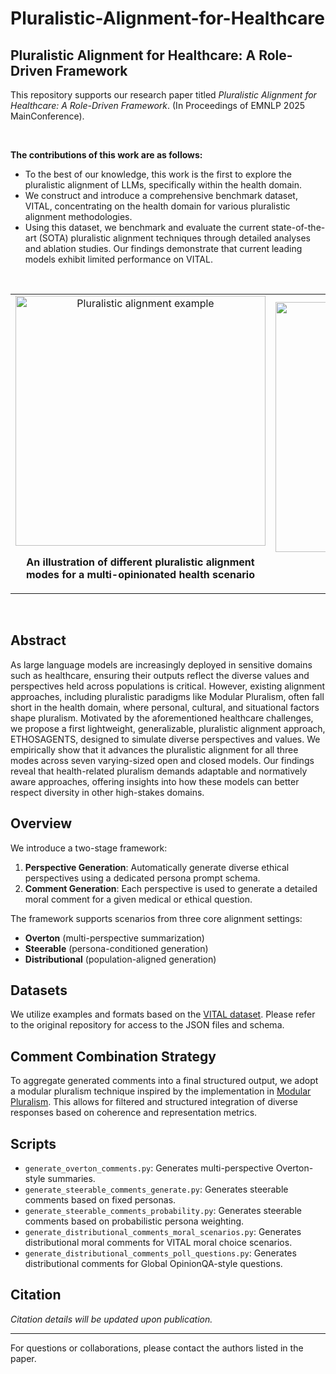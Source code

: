 # Pluralistic-Alignment-for-Healthcare

## Pluralistic Alignment for Healthcare: A Role-Driven Framework

This repository supports our research paper titled *Pluralistic Alignment for Healthcare: A Role-Driven Framework*. (In Proceedings of EMNLP 2025 MainConference).

<br />

**The contributions of this work are as follows:**
- To the best of our knowledge, this work is the first to explore the pluralistic alignment of LLMs, specifically within the health domain.
- We construct and introduce a comprehensive benchmark dataset, VITAL, concentrating on the health domain for various pluralistic alignment methodologies.
- Using this dataset, we benchmark and evaluate the current state-of-the-art (SOTA) pluralistic alignment techniques through detailed analyses and ablation studies.
  Our findings demonstrate that current leading models exhibit limited performance on VITAL.

<br />

<div align="center">

<table>
  <tr>
    <td align="center">
      <img width="400" alt="Pluralistic alignment example" src="https://github.com/user-attachments/assets/6c0f31f1-467b-42ef-b515-2364da754378" />
      <p><strong>An illustration of different pluralistic alignment modes for a multi-opinionated health scenario</strong></p>
    </td>
    <td align="center">
      <img width="400" alt="Overview of alignment datasets" src="https://github.com/user-attachments/assets/39c2937c-6cec-456a-a2d0-dd664f68d9fa" />
      <p><strong>Overview of ETHOSAGENTS</strong></p>
    </td>
  </tr>
</table>

</div>

<br />


## Abstract

As large language models are increasingly deployed in sensitive domains such as healthcare, ensuring their outputs reflect the diverse values and perspectives held across populations is critical. However, existing alignment approaches, including pluralistic paradigms like Modular Pluralism, often fall short in the health domain, where personal, cultural, and situational factors shape pluralism. Motivated by the aforementioned healthcare challenges, we propose a first lightweight, generalizable, pluralistic alignment approach, ETHOSAGENTS, designed to simulate diverse perspectives and values. We empirically show that it advances the pluralistic alignment for all three modes across seven varying-sized open and closed models. Our findings reveal that health-related pluralism demands adaptable and normatively aware approaches, offering insights into how these models can better respect diversity in other high-stakes domains.

## Overview

We introduce a two-stage framework:

1. **Perspective Generation**: Automatically generate diverse ethical perspectives using a dedicated persona prompt schema.
2. **Comment Generation**: Each perspective is used to generate a detailed moral comment for a given medical or ethical question.

The framework supports scenarios from three core alignment settings:

* **Overton** (multi-perspective summarization)
* **Steerable** (persona-conditioned generation)
* **Distributional** (population-aligned generation)

## Datasets

We utilize examples and formats based on the [VITAL dataset](https://github.com/anudeex/VITAL/tree/main/dataset). Please refer to the original repository for access to the JSON files and schema.

## Comment Combination Strategy

To aggregate generated comments into a final structured output, we adopt a modular pluralism technique inspired by the implementation in [Modular Pluralism](https://github.com/BunsenFeng/modular_pluralism/tree/main). This allows for filtered and structured integration of diverse responses based on coherence and representation metrics.

## Scripts

* `generate_overton_comments.py`: Generates multi-perspective Overton-style summaries.
* `generate_steerable_comments_generate.py`: Generates steerable comments based on fixed personas.
* `generate_steerable_comments_probability.py`: Generates steerable comments based on probabilistic persona weighting.
* `generate_distributional_comments_moral_scenarios.py`: Generates distributional moral comments for VITAL moral choice scenarios.
* `generate_distributional_comments_poll_questions.py`: Generates distributional comments for Global OpinionQA-style questions.

## Citation

*Citation details will be updated upon publication.*

---

For questions or collaborations, please contact the authors listed in the paper.

